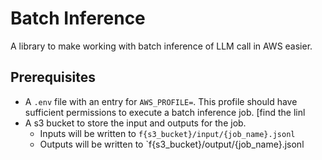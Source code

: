 # Batch Inference

A library to make working with batch inference of LLM call in AWS easier. 

## Prerequisites 

- A `.env` file with an entry for `AWS_PROFILE=`. This profile should have sufficient 
permissions to execute a batch inference job. [find the linl 
- A s3 bucket to store the input and outputs for the job.   
    - Inputs will be written to `f{s3_bucket}/input/{job_name}.jsonl`
    - Outputs will be written to `f{s3_bucket}/output/{job_name}.jsonl